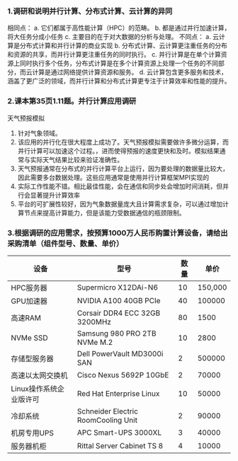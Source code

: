 ### 1.调研和说明并行计算、分布式计算、云计算的异同
相同点：
a. 它们都属于高性能计算（HPC）的范畴。
b. 都是通过并行加速计算，将大任务分成小任务
c. 主要目的在于对大数据的分析与处理。
不同点：
a. 云计算是分布式计算和并行计算的商业实现
b. 分布式计算、云计算更注重任务的分布和资源的共享，而并行计算更注重任务的同时执行。
c. 并行计算是在单个计算资源上同时执行多个任务，分布式计算是在多个计算资源上处理一个任务的不同部分，而云计算是通过网络提供计算资源和服务。
d. 云计算包含更多服务和技术，涵盖了更广泛的领域，而并行计算和分布式计算更专注于计算效率和性能的提升。

### 2.课本第35页1.11题。并行计算应用调研
天气预报模拟
1. 针对气象领域。
2. 该应用的并行化在很大程度上成功了。天气预报模拟需要做许多微分运算，而并行计算可以加速这个过程。，进而使得预报的速度更快和及时。模拟结果通常与实际天气结果比较来验证准确性。
3. 天气预报通常在分布式的并行计算平台上运行，因为要处理的数据量比较大，因此需要多台数据处理。这些应用通常是使用并行计算框架MPI实现的
4. 实际工作性能不错。相比最佳性能，会在通信和同步处会增加时间消耗，但并行会显著提升计算效率
5. 平台的可扩展性较好，因为气象数据量庞大且计算需求复杂，可以通过增加计算节点来提高计算能力，但是该能力受数据通信的瓶颈限制。

### 3.根据调研的应用需求，按预算1000万人民币购置计算设备，请给出采购清单（组件型号、数量、单价）

|设备|型号|数量|单价|
|---|---|---|---|
|HPC服务器|Supermicro X12DAi-N6|10|150,000
|GPU加速器|NVIDIA A100 40GB PCIe|40|100000
|高速RAM|Corsair DDR4 ECC 32GB 3200MHz|80|1500
|NVMe SSD|Samsung 980 PRO 2TB NVMe M.2|10|2800
|存储型服务器|Dell PowerVault MD3000i SAN|2|500000
|高速以太网交换机|Cisco Nexus 5692P 10GbE|2|70000
|Linux操作系统企业版许可|Red Hat Enterprise Linux |10|50000
|冷却系统|Schneider Electric RoomCooling Unit|2|90000
|机房专用UPS|APC Smart-UPS 3000XL|3|40000
|服务器机柜 |Rittal Server Cabinet TS 8|4|10000
